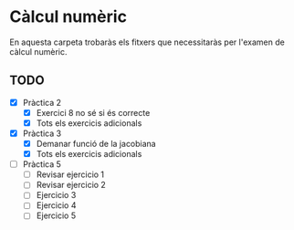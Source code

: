 # Càlcul numèric

En aquesta carpeta trobaràs els fitxers que necessitaràs per l'examen de càlcul numèric.

## TODO
 - [x] Pràctica 2
   * [x] Exercici 8 no sé si és correcte
   * [x] Tots els exercicis adicionals
 - [x] Pràctica 3
   * [x] Demanar funció de la jacobiana
   * [x] Tots els exercicis adicionals
 - [ ] Pràctica 5
   * [ ] Revisar ejercicio 1
   * [ ] Revisar ejercicio 2
   * [ ] Ejercicio 3
   * [ ] Ejercicio 4
   * [ ] Ejercicio 5
